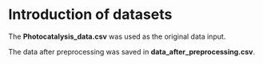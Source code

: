 ﻿# Introduction of datasets

The **Photocatalysis_data.csv** was used as the original data input.

The data after preprocessing was saved in **data_after_preprocessing.csv**. 
